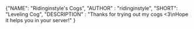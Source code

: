 {"NAME": "Ridinginstyle's Cogs",
"AUTHOR" : "ridinginstyle",
"SHORT": "Leveling Cog",
"DESCRIPTION" : "Thanks for trying out my cogs <3\nHope it helps you in your server!"
}

